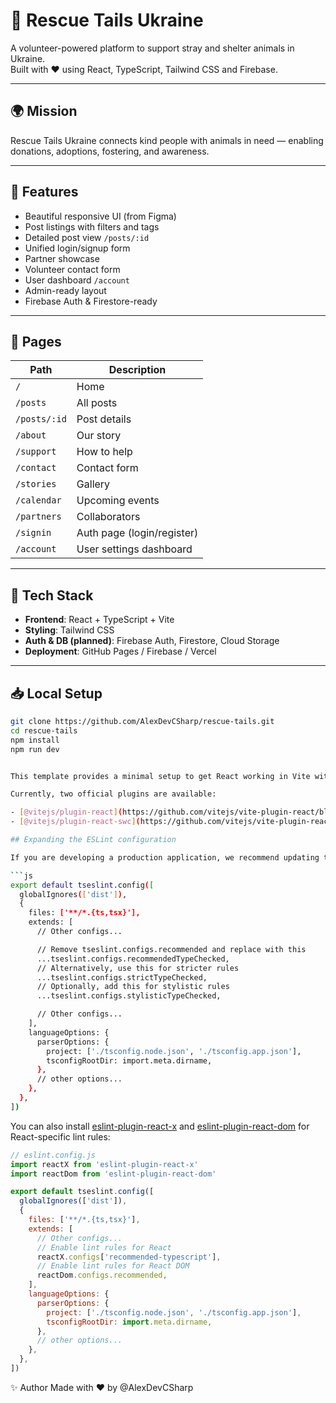 # 🐾 Rescue Tails Ukraine

A volunteer-powered platform to support stray and shelter animals in Ukraine.  
Built with ❤️ using React, TypeScript, Tailwind CSS and Firebase.

---

## 🌍 Mission

Rescue Tails Ukraine connects kind people with animals in need — enabling donations, adoptions, fostering, and awareness.

---

## 🚀 Features

- Beautiful responsive UI (from Figma)
- Post listings with filters and tags
- Detailed post view `/posts/:id`
- Unified login/signup form
- Partner showcase
- Volunteer contact form
- User dashboard `/account`
- Admin-ready layout
- Firebase Auth & Firestore-ready

---

## 📁 Pages

| Path           | Description                     |
|----------------|----------------------------------|
| `/`            | Home                             |
| `/posts`       | All posts                        |
| `/posts/:id`   | Post details                     |
| `/about`       | Our story                        |
| `/support`     | How to help                      |
| `/contact`     | Contact form                     |
| `/stories`     | Gallery                          |
| `/calendar`    | Upcoming events                  |
| `/partners`    | Collaborators                    |
| `/signin`      | Auth page (login/register)       |
| `/account`     | User settings dashboard          |

---

## 🧠 Tech Stack

- **Frontend**: React + TypeScript + Vite
- **Styling**: Tailwind CSS
- **Auth & DB (planned)**: Firebase Auth, Firestore, Cloud Storage
- **Deployment**: GitHub Pages / Firebase / Vercel

---

## 📥 Local Setup

```bash
git clone https://github.com/AlexDevCSharp/rescue-tails.git
cd rescue-tails
npm install
npm run dev


This template provides a minimal setup to get React working in Vite with HMR and some ESLint rules.

Currently, two official plugins are available:

- [@vitejs/plugin-react](https://github.com/vitejs/vite-plugin-react/blob/main/packages/plugin-react) uses [Babel](https://babeljs.io/) for Fast Refresh
- [@vitejs/plugin-react-swc](https://github.com/vitejs/vite-plugin-react/blob/main/packages/plugin-react-swc) uses [SWC](https://swc.rs/) for Fast Refresh

## Expanding the ESLint configuration

If you are developing a production application, we recommend updating the configuration to enable type-aware lint rules:

```js
export default tseslint.config([
  globalIgnores(['dist']),
  {
    files: ['**/*.{ts,tsx}'],
    extends: [
      // Other configs...

      // Remove tseslint.configs.recommended and replace with this
      ...tseslint.configs.recommendedTypeChecked,
      // Alternatively, use this for stricter rules
      ...tseslint.configs.strictTypeChecked,
      // Optionally, add this for stylistic rules
      ...tseslint.configs.stylisticTypeChecked,

      // Other configs...
    ],
    languageOptions: {
      parserOptions: {
        project: ['./tsconfig.node.json', './tsconfig.app.json'],
        tsconfigRootDir: import.meta.dirname,
      },
      // other options...
    },
  },
])
```

You can also install [eslint-plugin-react-x](https://github.com/Rel1cx/eslint-react/tree/main/packages/plugins/eslint-plugin-react-x) and [eslint-plugin-react-dom](https://github.com/Rel1cx/eslint-react/tree/main/packages/plugins/eslint-plugin-react-dom) for React-specific lint rules:

```js
// eslint.config.js
import reactX from 'eslint-plugin-react-x'
import reactDom from 'eslint-plugin-react-dom'

export default tseslint.config([
  globalIgnores(['dist']),
  {
    files: ['**/*.{ts,tsx}'],
    extends: [
      // Other configs...
      // Enable lint rules for React
      reactX.configs['recommended-typescript'],
      // Enable lint rules for React DOM
      reactDom.configs.recommended,
    ],
    languageOptions: {
      parserOptions: {
        project: ['./tsconfig.node.json', './tsconfig.app.json'],
        tsconfigRootDir: import.meta.dirname,
      },
      // other options...
    },
  },
])
```
✨ Author
Made with ❤️ by @AlexDevCSharp

